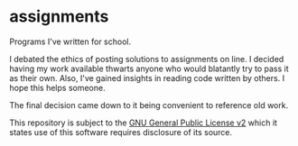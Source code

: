 assignments
===========

Programs I've written for school.

I debated the ethics of posting solutions to assignments on line. I decided having my work available 
thwarts anyone who would blatantly try to pass it as their own. Also, I've gained insights in 
reading code written by others. I hope this helps someone.

The final decision came down to it being convenient to reference old work.

This repository is subject to the [GNU General Public License v2](https://www.tldrlegal.com/l/gpl2)
which it states use of this software requires disclosure of its source.

